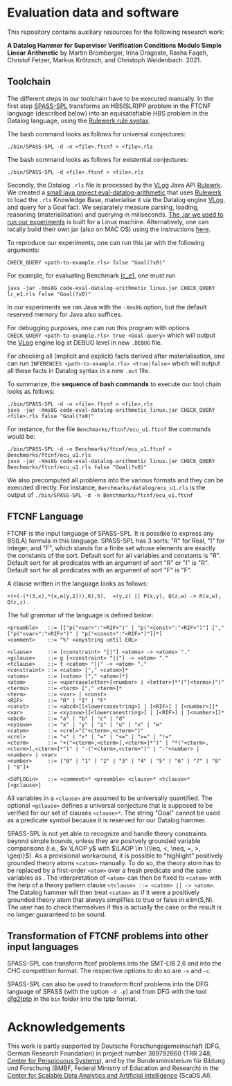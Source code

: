 # Evaluation data and software

This repository contains auxiliary resources for the following research work:

**A Datalog Hammer for Supervisor Verification Conditions Modulo Simple Linear Arithmetic**
by Martin Bromberger, Irina Dragoste, Rasha Faqeh, Christof Fetzer, Markus Krötzsch, and Christoph Weidenbach. 2021.


## Toolchain

The different steps in our toolchain have to be executed manually. In the first step [SPASS-SPL](https://github.com/knowsys/eval-datalog-arithmetic/blob/main/bin/SPASS-SPL) transforms an HBS(SLR)PP problem in the FTCNF language (described below) into an equisatisfiable HBS problem in the Datalog language, using the [Rulewerk rule syntax](https://github.com/knowsys/rulewerk/wiki/Rule-syntax-grammar). 

The bash command looks as follows for universal conjectures:

    ./bin/SPASS-SPL -d -n <file>.ftcnf > <file>.rls
    
The bash command looks as follows for existential conjectures:

    ./bin/SPASS-SPL -d <file>.ftcnf > <file>.rls

Secondly, the Datalog `.rls` file is processed by the [VLog](https://github.com/karmaresearch/vlog) Java API [Rulewrk](https://github.com/knowsys/rulewerk). We created a [small java project eval-datalog-arithmetic](https://github.com/knowsys/eval-datalog-arithmetic/tree/main/code-eval-datalog-arithmetic) that uses [Rulewerk](https://github.com/knowsys/rulewerk) to load the `.rls` Knowledge Base, materialise it via the Datalog engine [VLog](https://github.com/karmaresearch/vlog), and query for a Goal fact. We separately measure parsing, loading, reasoning (materialisation) and querying in miliseconds.
[The .jar we used to run our experiments](https://github.com/knowsys/eval-datalog-arithmetic/blob/main/code-eval-datalog-arithmetic_linux.jar) is built for a Linux machine.  Alternatively, one can locally build their own jar (also on MAC OS) using the instructions [here](https://github.com/knowsys/eval-datalog-arithmetic/blob/main/code-eval-datalog-arithmetic/BUILDING-EVAL-JAR_README.md).

To reproduce our experiments, one can run this jar with the following arguments:

    CHECK_QUERY <path-to-example.rls> false "Goal(?x0)"

For example, for evaluating Benchmark [lc_e1](https://github.com/knowsys/eval-datalog-arithmetic/blob/main/Benchmarks/datalog/lc_e1.rls), one must run
    
    java -jar -Xms8G code-eval-datalog-arithmetic_linux.jar CHECK_QUERY lc_e1.rls false "Goal(?x0)"

In our experiments we ran Java with the `-Xms8G` option, but the default reserved memory for Java also suffices.

For debugging purposes, one can run this program with options
```CHECK_QUERY <path-to-example.rls> true <Goal-query>```
which will output the [VLog](https://github.com/karmaresearch/vlog) engine log at DEBUG level in new `.DEBUG` file.

For checking all (implicit and explicit) facts derived after materialisation, one can run
```INFERENCES <path-to-example.rls> <true|false>```
which will output all these facts in Datalog syntax in a new `.out` file.

To summarize, the **sequence of bash commands** to execute our tool chain looks as follows:

    ./bin/SPASS-SPL -d -n <file>.ftcnf > <file>.rls
    java -jar -Xms8G code-eval-datalog-arithmetic_linux.jar CHECK_QUERY <file>.rls false "Goal(?x0)"

For instance, for the file `Benchmarks/ftcnf/ecu_u1.ftcnf` the commands would be:

    ./bin/SPASS-SPL -d -n Benchmarks/ftcnf/ecu_u1.ftcnf > Benchmarks/ftcnf/ecu_u1.rls
    java -jar -Xms8G code-eval-datalog-arithmetic_linux.jar CHECK_QUERY Benchmarks/ftcnf/ecu_u1.rls false "Goal(?x0)"
    
We also precomputed all problems into the various formats and they can be executed directly. For instance, `Benchmarks/datalog/ecu_u1.rls` is the output of `./bin/SPASS-SPL -d -n Benchmarks/ftcnf/ecu_u1.ftcnf`

## FTCNF Language
FTCNF is the input language of SPASS-SPL. It is possible to express any BS(LA) formula in this language. SPASS-SPL has 3 sorts: "R" for Real, "I" for Integer, and "F", which stands for a finite set whose elements are exactly the constants of the sort. Default sort for all variables and constants is "R". Default sort for all predicates with an argument of sort "R" or "I" is "R". Default sort for all predicates with an argument of sort "F" is "F".

A clause written in the language looks as follows:

    <(+(-(*(3,x),*(x,e(y,2))),6),5),  =(y,z) || P(x,y), Q(z,w) -> R(a,w), Q(z,z).

The full grammar of the language is defined below:

    <preamble>   ::= [["p("<var>":"<RIF>")" | "p("<const>":"<RIF>")"] [","["p("<var>":"<RIF>")" | "p("<const>":"<RIF>")"]]*]
    <comment>    ::= "%" <anystring until EOL>
    
    <clause>     ::= [<constraint> "||"] <atoms> -> <atoms> "."
    <gclause>    ::= g [<constraint> "||"] -> <atom> "."
    <tclause>    ::= t <catom> "||" -> <atom> "."
    <constraint> ::= <catom> ["," <catom>]*
    <atoms>      ::= [<atom> ["," <atom>]*]
    <atom>       ::= <upercaseletter>[<number> | <letter>]*"("[<terms>]")"
    <terms>      ::= <term> ["," <term>]*
    <term>       ::= <var> | <const>
    <RIF>        ::= "R" | "I" | "F" 
    <const>      ::= <abcd>[[<lowercasestring>] | [<RIF>] | [<number>]]*
    <var>        ::= <xyzuvw>[[<lowercasestring>] | [<RIF>] | [<number>]]*
    <abcd>       ::= "a" | "b" | "c" | "d" 
    <xyzuvw>     ::= "x" | "y" | "z" | "u" | "v" | "w" 
    <catom>      ::= <crel>"("<cterm>,<cterm>")"
    <crel>       ::= "<" | ">" | "=" | "<=" | ">=" | "!="
    <cterm>      ::= "+("<cterm>,<cterm>[,<cterm>]*")" | "*("<cterm>,<cterm>[,<cterm>]*")" | "-("<cterm>,<cterm>")" | "-"<number> | <number> | <var>
    <number>     ::= ["0" | "1" | "2" | "3" | "4" | "5" | "6" | "7" | "8" | "9"]+
    
    <SUPLOGin>   ::= <comment>* <preamble> <clause>* <tclause>* [<gclause>]

All variables in a `<clause>` are assumed to be universally quantified. The optional `<gclause>` defines a universal conjecture that is supposed to be verified for our set of clauses `<clause>*`. The string "Goal" cannot be used as a predicate symbol because it is reserved for our Datalog hammer.

SPASS-SPL is not yet able to recognize and handle theory constraints beyond simple bounds, unless they are positvely grounded variable comparisons (i.e., $x \LAOP y$ with $\LAOP \in \{\leq, <, \neq, =, >, \geq\}$). As a provisional workaround, it is possible to "highlight" positively grounded theory atoms `<catom>` manually. To do so, the theory atom has to be replaced by a first-order `<atom>` over a fresh predicate and the same variables as <catom>. The interpretation of `<atom>` can then be fixed to `<catom>` with the help of a theory pattern clause `<tclause> ::= <catom> || -> <atom>`. The Datalog hammer will then treat `<catom>` as if it were a positively grounded theory atom that always simplifies to true or false in elim(S,N). The user has to check themselves if this is actually the case or the result is no longer guaranteed to be sound.

## Transformation of FTCNF problems into other input languages

SPASS-SPL can transform ftcnf problems into the SMT-LIB 2.6 and into the CHC competition format. The respective options to do so are `-s` and `-c`.

SPASS-SPL can also be used to transform ftcnf problems into the DFG language of SPASS (with the option `-d -p`) and from DFG with the tool [dfg2tptp](https://github.com/knowsys/eval-datalog-arithmetic/blob/main/bin/dfg2tptp) in the `bin` folder into the tptp format.

# Acknowledgements

This work is partly supported by Deutsche Forschungsgemeinschaft (DFG, German Research Foundation)
in project number 389792660 (TRR 248, [Center for Perspicuous Systems](https://www.perspicuous-computing.science/)), and by the Bundesministerium für Bildung und Forschung (BMBF, Federal Ministry of Education and Research) in the [Center for Scalable Data Analytics and Artificial Intelligence](https://www.scads.de) (ScaDS.AI).
